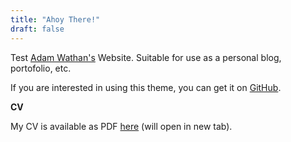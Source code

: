 ```yaml
---
title: "Ahoy There!"
draft: false
---
```

Test [Adam Wathan's](https://adamwathan.me/) Website. Suitable for use as a personal blog, portofolio, etc. 

If you are interested in using this theme, you can get it on [GitHub](#).

**CV**

My CV is available as PDF [here](https://defilippomattia.com/de-filippo-mattia-cv.pdf) (will open in new tab).



